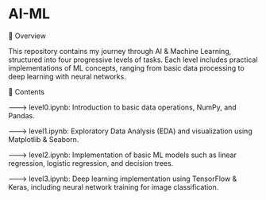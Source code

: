 # AI-ML

📌 Overview

This repository contains my journey through AI & Machine Learning, structured into four progressive levels of tasks. Each level includes practical implementations of ML concepts, ranging from basic data processing to deep learning with neural networks.

📂 Contents

---> level0.ipynb: Introduction to basic data operations, NumPy, and Pandas.

---> level1.ipynb: Exploratory Data Analysis (EDA) and visualization using Matplotlib & Seaborn.

---> level2.ipynb: Implementation of basic ML models such as linear regression, logistic regression, and decision trees.

---> level3.ipynb: Deep learning implementation using TensorFlow & Keras, including neural network training for image classification.
